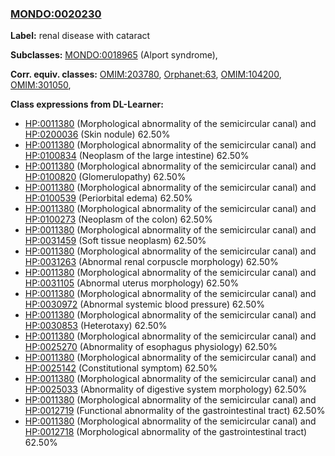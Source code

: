 
### [MONDO:0020230](http://purl.obolibrary.org/obo/MONDO_0020230)
**Label:** renal disease with cataract

**Subclasses:** [MONDO:0018965](http://purl.obolibrary.org/obo/MONDO_0018965) (Alport syndrome), 

**Corr. equiv. classes:** [OMIM:203780](http://purl.obolibrary.org/obo/OMIM_203780), [Orphanet:63](http://www.orpha.net/ORDO/Orphanet_63), [OMIM:104200](http://purl.obolibrary.org/obo/OMIM_104200), [OMIM:301050](http://purl.obolibrary.org/obo/OMIM_301050), 

**Class expressions from DL-Learner:**

- [HP:0011380](http://purl.obolibrary.org/obo/HP_0011380) (Morphological abnormality of the semicircular canal) and [HP:0200036](http://purl.obolibrary.org/obo/HP_0200036) (Skin nodule) 62.50%
- [HP:0011380](http://purl.obolibrary.org/obo/HP_0011380) (Morphological abnormality of the semicircular canal) and [HP:0100834](http://purl.obolibrary.org/obo/HP_0100834) (Neoplasm of the large intestine) 62.50%
- [HP:0011380](http://purl.obolibrary.org/obo/HP_0011380) (Morphological abnormality of the semicircular canal) and [HP:0100820](http://purl.obolibrary.org/obo/HP_0100820) (Glomerulopathy) 62.50%
- [HP:0011380](http://purl.obolibrary.org/obo/HP_0011380) (Morphological abnormality of the semicircular canal) and [HP:0100539](http://purl.obolibrary.org/obo/HP_0100539) (Periorbital edema) 62.50%
- [HP:0011380](http://purl.obolibrary.org/obo/HP_0011380) (Morphological abnormality of the semicircular canal) and [HP:0100273](http://purl.obolibrary.org/obo/HP_0100273) (Neoplasm of the colon) 62.50%
- [HP:0011380](http://purl.obolibrary.org/obo/HP_0011380) (Morphological abnormality of the semicircular canal) and [HP:0031459](http://purl.obolibrary.org/obo/HP_0031459) (Soft tissue neoplasm) 62.50%
- [HP:0011380](http://purl.obolibrary.org/obo/HP_0011380) (Morphological abnormality of the semicircular canal) and [HP:0031263](http://purl.obolibrary.org/obo/HP_0031263) (Abnormal renal corpuscle morphology) 62.50%
- [HP:0011380](http://purl.obolibrary.org/obo/HP_0011380) (Morphological abnormality of the semicircular canal) and [HP:0031105](http://purl.obolibrary.org/obo/HP_0031105) (Abnormal uterus morphology) 62.50%
- [HP:0011380](http://purl.obolibrary.org/obo/HP_0011380) (Morphological abnormality of the semicircular canal) and [HP:0030972](http://purl.obolibrary.org/obo/HP_0030972) (Abnormal systemic blood pressure) 62.50%
- [HP:0011380](http://purl.obolibrary.org/obo/HP_0011380) (Morphological abnormality of the semicircular canal) and [HP:0030853](http://purl.obolibrary.org/obo/HP_0030853) (Heterotaxy) 62.50%
- [HP:0011380](http://purl.obolibrary.org/obo/HP_0011380) (Morphological abnormality of the semicircular canal) and [HP:0025270](http://purl.obolibrary.org/obo/HP_0025270) (Abnormality of esophagus physiology) 62.50%
- [HP:0011380](http://purl.obolibrary.org/obo/HP_0011380) (Morphological abnormality of the semicircular canal) and [HP:0025142](http://purl.obolibrary.org/obo/HP_0025142) (Constitutional symptom) 62.50%
- [HP:0011380](http://purl.obolibrary.org/obo/HP_0011380) (Morphological abnormality of the semicircular canal) and [HP:0025033](http://purl.obolibrary.org/obo/HP_0025033) (Abnormality of digestive system morphology) 62.50%
- [HP:0011380](http://purl.obolibrary.org/obo/HP_0011380) (Morphological abnormality of the semicircular canal) and [HP:0012719](http://purl.obolibrary.org/obo/HP_0012719) (Functional abnormality of the gastrointestinal tract) 62.50%
- [HP:0011380](http://purl.obolibrary.org/obo/HP_0011380) (Morphological abnormality of the semicircular canal) and [HP:0012718](http://purl.obolibrary.org/obo/HP_0012718) (Morphological abnormality of the gastrointestinal tract) 62.50%



